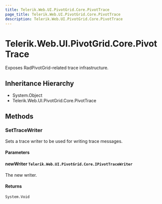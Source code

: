 ```yaml
---
title: Telerik.Web.UI.PivotGrid.Core.PivotTrace
page_title: Telerik.Web.UI.PivotGrid.Core.PivotTrace
description: Telerik.Web.UI.PivotGrid.Core.PivotTrace
---
```


# Telerik.Web.UI.PivotGrid.Core.PivotTrace

Exposes RadPivotGrid-related trace infrastructure.

## Inheritance Hierarchy

* System.Object
* Telerik.Web.UI.PivotGrid.Core.PivotTrace

## Methods

###  SetTraceWriter

Sets a trace writer to be used for writing trace messages.

#### Parameters

#### newWriter `Telerik.Web.UI.PivotGrid.Core.IPivotTraceWriter`

The new writer.

#### Returns

`System.Void` 

